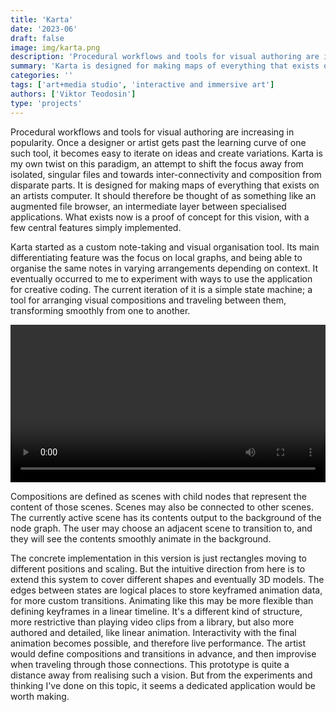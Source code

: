 ```yaml
---
title: 'Karta'
date: '2023-06'
draft: false
image: img/karta.png
description: 'Procedural workflows and tools for visual authoring are increasing in popularity. Once a designer or artist gets past the learning curve of one such tool, it becomes easy to iterate on ideas and create variations. Karta is my own twist on this paradigm, an attempt to shift the focus away from isolated, singular files and towards inter-connectivity and composition from disparate parts.'
summary: 'Karta is designed for making maps of everything that exists on an artists computer. It should therefore be thought of as something like an augmented file browser, an intermediate layer between specialised applications.'
categories: ''
tags: ['art+media studio', 'interactive and immersive art']
authors: ['Viktor Teodosin']
type: 'projects'
---
```


Procedural workflows and tools for visual authoring are increasing in popularity. Once a designer or artist gets past the learning curve of one such tool, it becomes easy to iterate on ideas and create variations. Karta is my own twist on this paradigm, an attempt to shift the focus away from isolated, singular files and towards inter-connectivity and composition from disparate parts. It is designed for making maps of everything that exists on an artists computer. It should therefore be thought of as something like an augmented file browser, an intermediate layer between specialised applications. What exists now is a proof of concept for this vision, with a few central features simply implemented. 

Karta started as a custom note-taking and visual organisation tool. Its main differentiating feature was the focus on local graphs, and being able to organise the same notes in varying arrangements depending on context. It eventually occurred to me to experiment with ways to use the application for creative coding. The current iteration of it is a simple state machine; a tool for arranging visual compositions and traveling between them, transforming smoothly from one to another. 

<video controls width=100%>
  <source src ="./video/karta.mp4" type="video/mp4">
  Your browser does not support the video tag.
</video>

Compositions are defined as scenes with child nodes that represent the content of those scenes. Scenes may also be connected to other scenes. The currently active scene has its contents output to the background of the node graph. The user may choose an adjacent scene to transition to, and they will see the contents smoothly animate in the background. 

The concrete implementation in this version is just rectangles moving to different positions and scaling. But the intuitive direction from here is to extend this system to cover different shapes and eventually 3D models. The edges between states are logical places to store keyframed animation data, for more custom transitions. Animating like this may be more flexible than defining keyframes in a linear timeline. It's a different kind of structure, more restrictive than playing video clips from a library, but also more authored and detailed, like linear animation.  Interactivity with the final animation becomes possible, and therefore live performance. The artist would define compositions and transitions in advance, and then improvise when traveling through those connections. This prototype is quite a distance away from realising such a vision. But from the experiments and thinking I've done on this topic, it seems a dedicated application would be worth making. 


